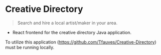 # Creative Directory
> Search and hire a local artist/maker in your area.
> 
* React frontend for the creative directory Java application.

To utilize this application (https://github.com/Tfauves/Creative-Directory) must be running locally.
